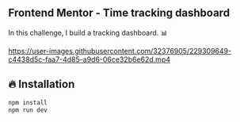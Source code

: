 ## Frontend Mentor - Time tracking dashboard

In this challenge, I build a tracking dashboard. 📊

https://user-images.githubusercontent.com/32376905/229309649-c4438d5c-faa7-4d85-a9d6-06ce32b6e62d.mp4

## 🔥 Installation

```bash
npm install
npm run dev
```
